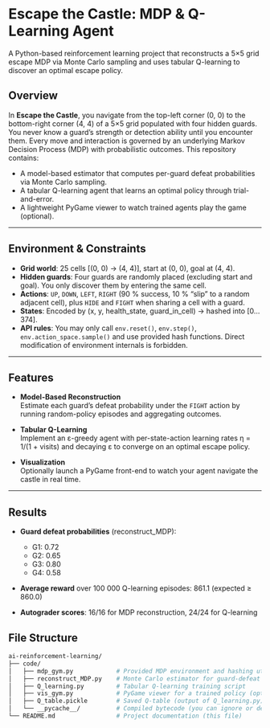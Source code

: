 # Escape the Castle: MDP & Q-Learning Agent

A Python-based reinforcement learning project that reconstructs a 5×5 grid escape MDP via Monte Carlo sampling and uses tabular Q-learning to discover an optimal escape policy.

## Overview

In **Escape the Castle**, you navigate from the top-left corner (0, 0) to the bottom-right corner (4, 4) of a 5×5 grid populated with four hidden guards. You never know a guard’s strength or detection ability until you encounter them. Every move and interaction is governed by an underlying Markov Decision Process (MDP) with probabilistic outcomes. This repository contains:

- A model-based estimator that computes per-guard defeat probabilities via Monte Carlo sampling.  
- A tabular Q-learning agent that learns an optimal policy through trial-and-error.  
- A lightweight PyGame viewer to watch trained agents play the game (optional).

---

## Environment & Constraints

- **Grid world**: 25 cells [(0, 0) → (4, 4)], start at (0, 0), goal at (4, 4).  
- **Hidden guards**: Four guards are randomly placed (excluding start and goal). You only discover them by entering the same cell.  
- **Actions**: `UP`, `DOWN`, `LEFT`, `RIGHT` (90 % success, 10 % “slip” to a random adjacent cell), plus `HIDE` and `FIGHT` when sharing a cell with a guard.  
- **States**: Encoded by (x, y, health_state, guard_in_cell) → hashed into [0…374].  
- **API rules**: You may only call `env.reset()`, `env.step()`, `env.action_space.sample()` and use provided hash functions. Direct modification of environment internals is forbidden.

---

## Features

- **Model-Based Reconstruction**  
  Estimate each guard’s defeat probability under the `FIGHT` action by running random-policy episodes and aggregating outcomes.  

- **Tabular Q-Learning**  
  Implement an ε-greedy agent with per-state-action learning rates η = 1/(1 + visits) and decaying ε to converge on an optimal escape policy.  

- **Visualization**  
  Optionally launch a PyGame front-end to watch your agent navigate the castle in real time.

---

## Results

- **Guard defeat probabilities** (reconstruct_MDP):  
  - G1: 0.72  
  - G2: 0.65  
  - G3: 0.80  
  - G4: 0.58  

- **Average reward** over 100 000 Q-learning episodes: 861.1 (expected ≥ 860.0)  
- **Autograder scores**: 16/16 for MDP reconstruction, 24/24 for Q-learning

## File Structure

```bash
ai-reinforcement-learning/
├── code/  
│   ├── mdp_gym.py            # Provided MDP environment and hashing utilities  
│   ├── reconstruct_MDP.py    # Monte Carlo estimator for guard‐defeat probabilities  
│   ├── Q_learning.py         # Tabular Q-learning training script  
│   ├── vis_gym.py            # PyGame viewer for a trained policy (optional)  
│   ├── Q_table.pickle        # Saved Q-table (output of Q_learning.py)  
│   └── __pycache__/          # Compiled bytecode (you can ignore or delete this)  
└── README.md                 # Project documentation (this file)
